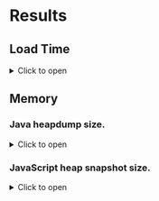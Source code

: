 # Results

## Load Time

<details>
 <summary>Click to open</summary>

* `parse`:
  * Read `semantics.colors.json`
  * parse it
  * fetch each color with `Ti.UI.fetchSemanticColor`
* `create`: `Ti.UI.create*`
* `layout`: first `postlayout` event on the window

![android](results/time/android.png)

![ios](results/time/ios.png)

</details>


## Memory

### Java heapdump size.
<details>
 <summary>Click to open</summary>

Collected with command:
* `adb shell 'am dumpheap PID /data/local/tmp/dump.hprof'`

Note: in SDK 8.2.1 for Android `Ti.UI.fetchSemanticColor` returns `string` value; in 9.2.2 - ColorProxy (?)

![android](results/memory_java/android.png)
</details>

### JavaScript heap snapshot size.
<details>
 <summary>Click to open</summary>
 
Value reported in `Statistics` as **`Total`** for a heap snapshot. 
![android](results/memory_js/android.png)

Size of an exported heap snapshot (not the actual heap size!).
![ios](results/memory_js/ios.png)
</details>
